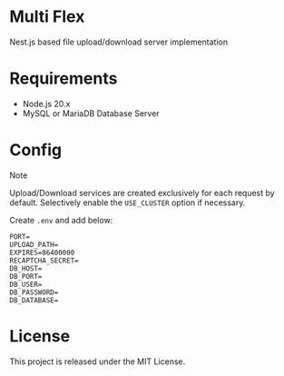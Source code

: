 # Multi Flex

Nest.js based file upload/download server implementation

# Requirements

- Node.js 20.x
- MySQL or MariaDB Database Server

# Config

> [!NOTE]  
> Upload/Download services are created exclusively for each request by default. Selectively enable the `USE_CLUSTER` option if necessary.

Create `.env` and add below:

```
PORT=
UPLOAD_PATH=
EXPIRES=86400000
RECAPTCHA_SECRET=
DB_HOST=
DB_PORT=
DB_USER=
DB_PASSWORD=
DB_DATABASE=
```

# License

This project is released under the MIT License.
